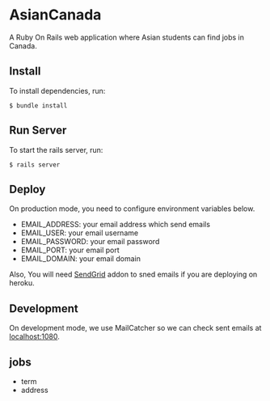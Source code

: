# AsianCanada
A Ruby On Rails web application where Asian students can find jobs in Canada.

## Install
To install dependencies, run:

`$ bundle install`

## Run Server
To start the rails server, run:

`$ rails server`

## Deploy
On production mode, you need to configure environment variables below.

- EMAIL_ADDRESS: your email address which send emails
- EMAIL_USER: your email username
- EMAIL_PASSWORD: your email password
- EMAIL_PORT: your email port
- EMAIL_DOMAIN: your email domain

Also, You will need [SendGrid](https://elements.heroku.com/addons/sendgrid) addon to sned emails if you are deploying on heroku.

## Development
On development mode, we use MailCatcher so we can check sent emails at [localhost:1080](http://localhost:1080/).

## jobs
- term
- address
